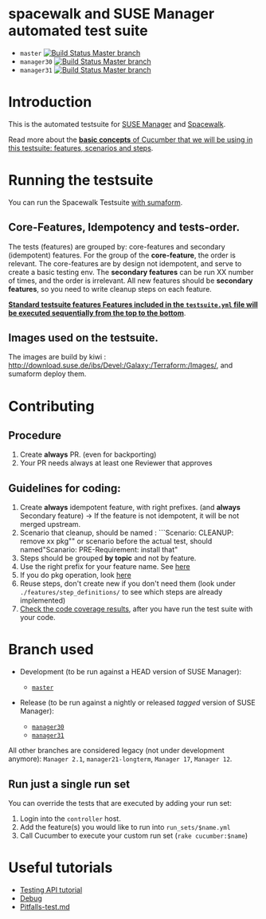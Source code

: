 # spacewalk and SUSE Manager automated test suite

* `master`
[![Build Status Master branch](https://travis-ci.org/SUSE/spacewalk-testsuite-base.svg?branch=master)](https://travis-ci.org/SUSE/spacewalk-testsuite-base)
* `manager30`
[![Build Status Master branch](https://travis-ci.org/SUSE/spacewalk-testsuite-base.svg?branch=manager30)](https://travis-ci.org/SUSE/spacewalk-testsuite-base)
* `manager31`
[![Build Status Master branch](https://travis-ci.org/SUSE/spacewalk-testsuite-base.svg?branch=manager30)](https://travis-ci.org/SUSE/spacewalk-testsuite-base)


# Introduction

This is the automated testsuite for [SUSE Manager](https://www.suse.com/products/suse-manager/) and [Spacewalk](http://spacewalk.redhat.com/).

Read more about the [**basic concepts** of Cucumber that we will be using in this testsuite: features, scenarios and steps](https://cucumber.io/docs/reference).

# Running the testsuite

You can run the Spacewalk Testsuite [with sumaform](https://github.com/moio/sumaform/blob/master/README_ADVANCED.md#cucumber-testsuite).

## Core-Features, Idempotency and tests-order.

The tests (features) are grouped by: core-features and secondary (idempotent) features.
For the group of the **core-feature**, the order is relevant. The core-features are by design not idempotent, and serve to create a basic testing env.
The **secondary features** can be run XX number of times, and the order is irrelevant.
All new features should be **secondary features**, so you need to write cleanup steps on each feature.


[**Standard testsuite features Features included in the `testsuite.yml` file will be executed sequentially from the top to the bottom**](https://github.com/SUSE/spacewalk-testsuite-base/blob/master/run_sets/testsuite.yml).


## Images used on the testsuite.

The images are build by kiwi : http://download.suse.de/ibs/Devel:/Galaxy:/Terraform:/Images/, and sumaform deploy them.

# Contributing

## Procedure

1. Create **always** PR. (even for backporting)
2. Your PR needs always at least one Reviewer that approves

## Guidelines for coding:

1. Create **always** idempotent feature, with right prefixes. (and **always** Secondary feature)
   -> If the feature is not idempotent, it will be not merged upstream.
2. Scenario that cleanup, should be named : ```Scenario: CLEANUP: remove xx pkg""
   or scenario before the actual test, should named"Scanario: PRE-Requirement: install that"
3. Steps should be grouped **by topic** and not by feature.
4. Use the right prefix for your feature name. See [here](run_sets/testsuite.yml)
5. If you do pkg operation, look [here](docs/Patches_test.md)
6. Reuse steps, don't create new if you don't need them (look under `./features/step_definitions/` to see which steps are already implemented)
7. [Check the code coverage results](docs/codecoverage.md), after you have run the test suite with your code.


# Branch used

* Development (to be run against a HEAD version of SUSE Manager):

  * [`master`](https://github.com/SUSE/spacewalk-testsuite-base)

* Release (to be run against a nightly or released *tagged* version of SUSE Manager):
  * [`manager30`](https://github.com/SUSE/spacewalk-testsuite-base/tree/manager30)
  * [`manager31`](https://github.com/SUSE/spacewalk-testsuite-base/tree/manager31)

All other branches are considered legacy (not under development anymore): `Manager 2.1`, `manager21-longterm`, `Manager 17`, `Manager 12`.


## Run just a single run set

You can override the tests that are executed by adding your run set:
1. Login into the `controller` host.
2. Add the feature(s) you would like to run into `run_sets/$name.yml`
3. Call Cucumber to execute your custom run set (`rake cucumber:$name`)

# Useful tutorials

* [Testing API tutorial](docs/api-call.md)
* [Debug](docs/Debug.md)
* [Pitfalls-test.md](docs/Pitfalls-test.md)
